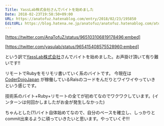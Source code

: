 ```yaml
---
Title: YassLab株式会社さんでバイトを始めました
Date: 2018-02-23T19:58:50+09:00
URL: https://anatofuz.hatenablog.com/entry/2018/02/23/195850
EditURL: https://blog.hatena.ne.jp/anatofuz/anatofuz.hatenablog.com/atom/entry/17391345971619060753
---
```


[https://twitter.com/AnaTofuZ/status/965103106819178496:embed]


[https://twitter.com/yasulab/status/965415408575528960:embed]


という訳で[YassLab株式会社](https://yasslab.jp/ja)さんでバイトを始めました。お声掛け頂いて有り難いです!!

リモートでRubyをモリモリ書いていく系のバイトです。
今現在は [CoderDojoJapan](https://coderdojo.jp/) が稼働しているRalsのコードをんだりとワイワイやっていきという感じです。


技術系のバイト+Ruby+リモートの全てが初めてなのでワクワクしています。(インターンは何回かしましたがお金が発生しなかった)

ちゃんとした(?)バイト自体始めてなので、自分のペースを確立し、しっかりとcommit出来るように頑っていきたいと思います。やっていくぞ!!!
